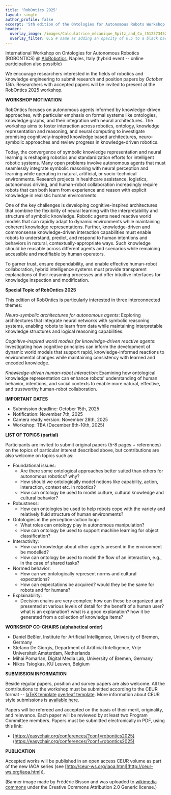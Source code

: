 ```yaml
---
title: 'RobOntics 2025'
layout: single
author_profile: false
excerpt: '5th edition of the Ontologies for Autonomous Robots Workshop'
header:
  overlay_image: /images/Calculatrice_mécanique_Spitz_and_Co_(51257345281).jpg
  overlay_filter: 0.5 # same as adding an opacity of 0.5 to a black background
---
```


International Workshop on Ontologies for Autonomous Robotics (ROBONTICS) @ [AIxRobotics](https://www.aixrobotics.org/), Naples, Italy (hybrid event -- online participation also possible)

We encourage researchers interested in the fields of robotics and knowledge engineering to submit research and position papers by *October 15th*.
Researchers with accepted papers will be invited to present at the RobOntics 2025 workshop.

**WORKSHOP MOTIVATION**

RobOntics focuses on autonomous agents informed by knowledge-driven approaches, with particular
emphasis on formal systems like ontologies, knowledge graphs, and their integration with neural
architectures. The workshop aims to foster interaction across robotics, ontology, knowledge
representation and reasoning, and neural computing to investigate promising cognitively-inspired
knowledge based architectures, neuro-symbolic approaches and review progress in knowledge-driven
robotics.

Today, the convergence of symbolic knowledge representation and neural learning is reshaping
robotics and standardization efforts for intelligent robotic systems. Many open problems involve
autonomous agents that must seamlessly integrate symbolic reasoning with neural perception and
learning while operating in natural, artificial, or socio-technical environments. Research projects in
healthcare assistance, logistics, autonomous driving, and human-robot collaboration increasingly
require robots that can both learn from experience and reason with explicit knowledge in realistic
human environments.

One of the key challenges is developing cognitive-inspired architectures that combine the flexibility of
neural learning with the interpretability and structure of symbolic knowledge. Robotic agents need
reactive world models that can rapidly adapt to dynamic environments while maintaining coherent
knowledge representations. Further, knowledge-driven and commonsense knowledge-driven
interaction capabilities must enable robots to understand, predict, and respond to human intentions and
behaviors in natural, contextually-appropriate ways. Such knowledge should be reusable across
different agents and scenarios while remaining accessible and modifiable by human operators.

To garner trust, ensure dependability, and enable effective human-robot collaboration, hybrid
intelligence systems must provide transparent explanations of their reasoning processes and offer
intuitive interfaces for knowledge inspection and modification.

**Special Topic of RobOntics 2025**

This edition of RobOntics is particularly interested in three interconnected themes:

*Neuro-symbolic architectures for autonomous agents*: Exploring architectures that integrate neural
networks with symbolic reasoning systems, enabling robots to learn from data while maintaining
interpretable knowledge structures and logical reasoning capabilities.

*Cognitive-inspired world models for knowledge-driven reactive agents*: Investigating how
cognitive principles can inform the development of dynamic world models that support rapid,
knowledge-informed reactions to environmental changes while maintaining consistency with learned
and encoded knowledge.

*Knowledge-driven human-robot interaction*: Examining how ontological knowledge representation
can enhance robots' understanding of human behavior, intentions, and social contexts to enable more
natural, effective, and trustworthy human-robot collaboration.

**IMPORTANT DATES**

- Submission deadline: October 15th, 2025
- Notification: November 7th, 2025
- Camera ready version: November 28th, 2025
- Workshop: TBA (December 8th-10th, 2025)

**LIST OF TOPICS (partial)**

Participants are invited to submit original papers (5-8 pages + references) on the topics of particular interest described above, but contributions are also welcome on topics such as:

- Foundational issues: 
	- Are there some ontological approaches better suited than others for autonomous robotics? why?
	- How should we ontologically model notions like capability, action, interaction, context etc. in robotics?
	- How can ontology be used to model culture, cultural knowledge and cultural behavior?
- Robustness: 
	- How can ontologies be used to help robots cope with the variety and relatively fluid structure of human environments?
- Ontologies in the perception-action loop: 
	- What roles can ontology play in autonomous manipulation?
	- How can ontology be used to support machine learning for object classification?
- Interactivity: 
	- How can knowledge about other agents present in the environment be modelled?
	- How can ontology be used to model the flow of an interaction, e.g., in the case of shared tasks?
- Normed behavior: 
	- How can we ontologically represent norms and cultural expectations?
	- How can expectations be acquired? would they be the same for robots and for humans?
- Explainability: 
	- Decision chains are very complex; how can these be organized and presented at various levels of detail for the benefit of a human user?
what is an explanation? what is a good explanation? how it be generated from a collection of knowledge items?

**WORKSHOP CO-CHAIRS (alphabetical order)**

- Daniel Beßler, Institute for Artificial Intelligence, University of Bremen, Germany
- Stefano De Giorgis, Department of Artificial Intelligence, Vrije Universiteit Amsterdam, Netherlands
- Mihai Pomarlan, Digital Media Lab, University of Bremen, Germany
- Nikos Tsiogkas, KU Leuven, Belgium


**SUBMISSION INFORMATION**

Beside regular papers, position and survey papers are also welcome. All the contributions to the workshop must be submitted according to the CEUR format -- [laTeX template](http://ceur-ws.org/Vol-XXX/CEURART.zip) [overleaf template](https://www.overleaf.com/latex/templates/template-for-submissions-to-ceur-workshop-proceedings-ceur-ws-dot-org/wqyfdgftmcfw). More information about CEUR style submissions is [available here](https://ceur-ws.org/HOWTOSUBMIT.html).

Papers will be refereed and accepted on the basis of their merit, originality, and relevance. Each paper will be reviewed by at least two Program Committee members. 
Papers must be submitted electronically in PDF, using this link:

- [https://easychair.org/conferences/?conf=robontics2025](https://easychair.org/conferences/?conf=robontics2025)


**PUBLICATION**

Accepted works will be published in an open access CEUR volume as part of the new IAOA series (see [http://ceur-ws.org/iaoa.html](http://ceur-ws.org/iaoa.html)).


(Banner image made by Frédéric Bisson and was uploaded to [wikimedia commons](https://commons.wikimedia.org/wiki/File:Calculatrice_mécanique_Spitz_and_Co_(51257345281).jpg) under the Creative Commons Attribution 2.0 Generic license.)

